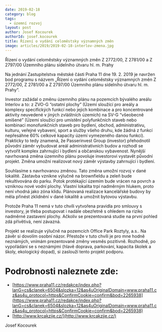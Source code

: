```yaml
---
date: 2019-02-18
category: blog
tags:
  - územní rozvoj
layout: post
author: Josef Kocourek
authorId: josef.kocourek
title: Řízení o vydání celoměstsky významných změn
image: articles/2019/2019-02-18-interlov-zmena.jpg
---
```


Řízení o vydání celoměstsky významných změn Z 2772/00, Z 2781/00 a Z 2797/00 Územního plánu sídelního útvaru hl. m. Prahy

Na jednání Zastupitelstva městské části Praha 11 dne 19. 2. 2019 je navržen bod programu s názvem „Řízení o vydání celoměstsky významných změn Z 2772/00, Z 2781/00 a Z 2797/00 Územního plánu sídelního útvaru hl. m. Prahy“.

Investor zažádal o změnu územního plánu na pozemcích bývalého areálu Interlov a to: z ZVO-G “ostatní plochy” (Území sloužící pro areály a komplexy specifických funkcí nebo jejich kombinace a pro koncentrované aktivity neuvedené v jiných zvláštních územích)  na SV-G “všeobecně smíšené” (Území sloužící pro umístění polyfunkčních staveb nebo kombinaci monofunkčních staveb pro bydlení, obchod, administrativu, kulturu, veřejné vybavení, sport a služby všeho druhu, kde žádná z funkcí nepřesáhne 60% celkové kapacity území vymezeného danou funkcí). Prakticky to tedy znamená, že Passerinvest Group (investor) přehodnotil původní záměr vybudovat areál administrativních budov a rozhodl se vytvořit komplex zahrnující i bydlení a občanskou vybavenost. Nynější navrhovaná změna územního plánu povoluje investorovi vystavět původní projekt. Změna umožní realizovat nový záměr výstavby zahrnující i bydlení.

Souhlasíme s navrhovanou změnou. Tato změna umožní rozvoj v dané lokalitě. Zástavba vznikne výlučně na brownfieldu a zeleň bude rekultivována do parku. Potok protékající územím bude vrácen na povrch a vzniknou nové vodní plochy. Vlastní lokalita trpí nadměrným hlukem, proto není vhodná jako zóna klidu. Plánovaná realizace kancelářské budovy by měla přinést zklidnění v dané lokalitě a umožnit bytovou výstavbu.

Protože Praha 11 nemá v tuto chvíli vytvořena pravidla pro smlouvy s investory, je třeba postupovat i nadále obezřetně s ohledem na riziko nadměrné zastavení plochy. Ačkoliv se prezentovaná studie na první pohled zdá přívětivá, není závazná.

Projekt se realizuje výlučně na pozemcích Office Park Roztyly, a.s..
Na závěr si dovolím osobní názor. Přestože v tuto chvíli je pro mne hodně neznámých, vnímám prezentované změny vesměs pozitivně. Rozhodně, po vypořádání se s neznámými (hlavě doprava, parkování, kapacita školek a školy, ekologický dopad), si zaslouží tento projekt podporu.

# Podrobnosti naleznete zde:
- [https://www.praha11.cz/redakce/index.php?lanG=cs&clanek=6504&slozka=12&as4uOriginalDomain=www.praha11.cz&as4u_protocol=https&ConfirmCookie=confirm&bod=2265938](https://www.praha11.cz/redakce/index.php?lanG=cs&clanek=6504&slozka=12&as4uOriginalDomain=www.praha11.cz&as4u_protocol=https&ConfirmCookie=confirm&bod=2265938)
- [http://www.krcakzije.cz/](http://www.krcakzije.cz/)
 
Josef Kocourek
